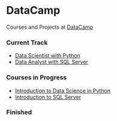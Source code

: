 # DataCamp
Courses and Projects at [DataCamp](https://datacamp.com)
  
### Current Track
* [Data Scientist with Python](https://learn.datacamp.com/career-tracks/data-scientist-with-python?version=5)
* [Data Analyst with SQL Server](https://learn.datacamp.com/career-tracks/data-analyst-with-sql-server)
  
### Courses in Progress
* [Introduction to Data Science in Python](https://learn.datacamp.com/courses/introduction-to-data-science-in-python)
* [Introduction to SQL Server](https://learn.datacamp.com/courses/introduction-to-sql-server)
  
### Finished
